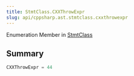 ```yaml
---
title: StmtClass.CXXThrowExpr
slug: api/cppsharp.ast.stmtclass.cxxthrowexpr
---
```

Enumeration Member in [StmtClass](/api/cppsharp/ast/stmtclass)

## Summary



```csharp
CXXThrowExpr = 44
```

